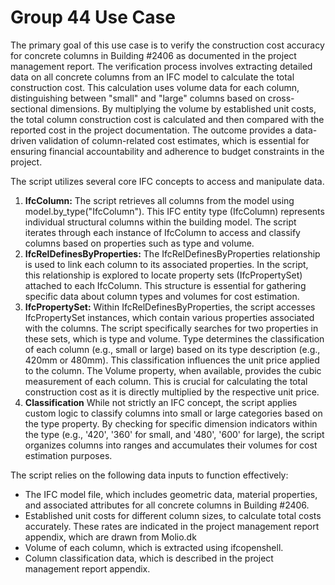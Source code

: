 # Group 44 Use Case

The primary goal of this use case is to verify the construction cost accuracy for concrete columns in Building #2406 as documented in the project management report. The verification process involves extracting detailed data on all concrete columns from an IFC model to calculate the total construction cost. This calculation uses volume data for each column, distinguishing between "small" and "large" columns based on cross-sectional dimensions. By multiplying the volume by established unit costs, the total column construction cost is calculated and then compared with the reported cost in the project documentation. The outcome provides a data-driven validation of column-related cost estimates, which is essential for ensuring financial accountability and adherence to budget constraints in the project.






The script utilizes several core IFC concepts to access and manipulate data.
1. **IfcColumn:**
   The script retrieves all columns from the model using model.by_type("IfcColumn"). This IFC entity type (IfcColumn) represents individual structural columns within the building model. The script iterates through each instance of IfcColumn to access and classify columns based on properties such as type and volume.
2. **IfcRelDefinesByProperties:**
   The IfcRelDefinesByProperties relationship is used to link each column to its associated properties. In the script, this relationship is explored to locate property sets (IfcPropertySet) attached to each IfcColumn. This structure is essential for gathering specific data about column types and volumes for cost estimation.
3. **IfcPropertySet:**
   Within IfcRelDefinesByProperties, the script accesses IfcPropertySet instances, which contain various properties associated with the columns. The script specifically searches for two properties in these sets, which is type and volume.
   Type determines the classification of each column (e.g., small or large) based on its type description (e.g., 420mm or 480mm). This classification influences the unit price applied to the column.
   The Volume property, when available, provides the cubic measurement of each column. This is crucial for calculating the total construction cost as it is directly multiplied by the respective unit price.
5. **Classification**
   While not strictly an IFC concept, the script applies custom logic to classify columns into small or large categories based on the type property. By checking for specific dimension indicators within the type (e.g., '420', '360' for small, and '480', '600' for large), the script organizes columns into ranges and accumulates their volumes for cost estimation purposes.




The script relies on the following data inputs to function effectively:
- The IFC model file, which includes geometric data, material properties, and associated attributes for all concrete columns in Building #2406.
- Established unit costs for different column sizes, to calculate total costs accurately. These rates are indicated in the project management report appendix, which are drawn from Molio.dk
- Volume of each column, which is extracted using ifcopenshell.
- Column classification data, which is described in the project management report appendix.











